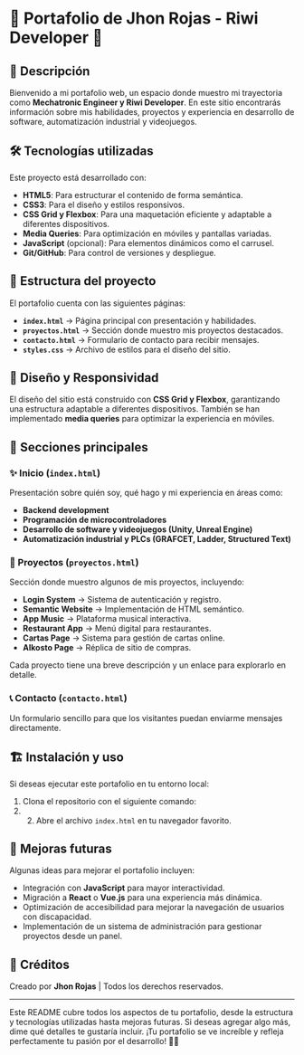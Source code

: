 # 🌟 Portafolio de Jhon Rojas - Riwi Developer 🌟

## 📌 Descripción
Bienvenido a mi portafolio web, un espacio donde muestro mi trayectoria como **Mechatronic Engineer y Riwi Developer**. En este sitio encontrarás información sobre mis habilidades, proyectos y experiencia en desarrollo de software, automatización industrial y videojuegos.

## 🛠️ Tecnologías utilizadas
Este proyecto está desarrollado con:
- **HTML5**: Para estructurar el contenido de forma semántica.
- **CSS3**: Para el diseño y estilos responsivos.
- **CSS Grid y Flexbox**: Para una maquetación eficiente y adaptable a diferentes dispositivos.
- **Media Queries**: Para optimización en móviles y pantallas variadas.
- **JavaScript** (opcional): Para elementos dinámicos como el carrusel.
- **Git/GitHub**: Para control de versiones y despliegue.

## 📂 Estructura del proyecto
El portafolio cuenta con las siguientes páginas:
- **`index.html`** → Página principal con presentación y habilidades.
- **`proyectos.html`** → Sección donde muestro mis proyectos destacados.
- **`contacto.html`** → Formulario de contacto para recibir mensajes.
- **`styles.css`** → Archivo de estilos para el diseño del sitio.

## 🎨 Diseño y Responsividad
El diseño del sitio está construido con **CSS Grid y Flexbox**, garantizando una estructura adaptable a diferentes dispositivos. También se han implementado **media queries** para optimizar la experiencia en móviles.

## 🚀 Secciones principales
### ✨ Inicio (`index.html`)
Presentación sobre quién soy, qué hago y mi experiencia en áreas como:
- **Backend development**
- **Programación de microcontroladores**
- **Desarrollo de software y videojuegos (Unity, Unreal Engine)**
- **Automatización industrial y PLCs (GRAFCET, Ladder, Structured Text)**

### 💼 Proyectos (`proyectos.html`)
Sección donde muestro algunos de mis proyectos, incluyendo:
- **Login System** → Sistema de autenticación y registro.
- **Semantic Website** → Implementación de HTML semántico.
- **App Music** → Plataforma musical interactiva.
- **Restaurant App** → Menú digital para restaurantes.
- **Cartas Page** → Sistema para gestión de cartas online.
- **Alkosto Page** → Réplica de sitio de compras.

Cada proyecto tiene una breve descripción y un enlace para explorarlo en detalle.

### 📞 Contacto (`contacto.html`)
Un formulario sencillo para que los visitantes puedan enviarme mensajes directamente.

## 🏗️ Instalación y uso
Si deseas ejecutar este portafolio en tu entorno local:
1. Clona el repositorio con el siguiente comando:
2. 2. Abre el archivo `index.html` en tu navegador favorito.

## 🔄 Mejoras futuras
Algunas ideas para mejorar el portafolio incluyen:
- Integración con **JavaScript** para mayor interactividad.
- Migración a **React** o **Vue.js** para una experiencia más dinámica.
- Optimización de accesibilidad para mejorar la navegación de usuarios con discapacidad.
- Implementación de un sistema de administración para gestionar proyectos desde un panel.

## 📝 Créditos
Creado por **Jhon Rojas** | Todos los derechos reservados.

---

Este README cubre todos los aspectos de tu portafolio, desde la estructura y tecnologías utilizadas hasta mejoras futuras. Si deseas agregar algo más, dime qué detalles te gustaría incluir. ¡Tu portafolio se ve increíble y refleja perfectamente tu pasión por el desarrollo! 🚀🔥

